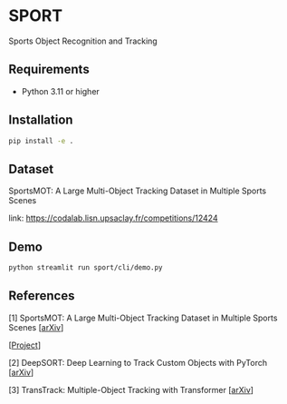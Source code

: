 # SPORT
Sports Object Recognition and Tracking

## Requirements
- Python 3.11 or higher

## Installation
```bash
pip install -e .
```

## Dataset
SportsMOT: A Large Multi-Object Tracking Dataset in Multiple Sports Scenes

link: https://codalab.lisn.upsaclay.fr/competitions/12424

## Demo
```bash
python streamlit run sport/cli/demo.py
```

## References

[1] SportsMOT: A Large Multi-Object Tracking Dataset in Multiple Sports Scenes
\[[arXiv](https://arxiv.org/abs/2109.14834)\]
<!-- TODO -->
\[[Project]()\]

[2] DeepSORT: Deep Learning to Track Custom Objects with PyTorch
\[[arXiv](https://arxiv.org/abs/1703.07402)\]

[3] TransTrack: Multiple-Object Tracking with Transformer
\[[arXiv](https://arxiv.org/pdf/2012.15460v2.pdf)\]
